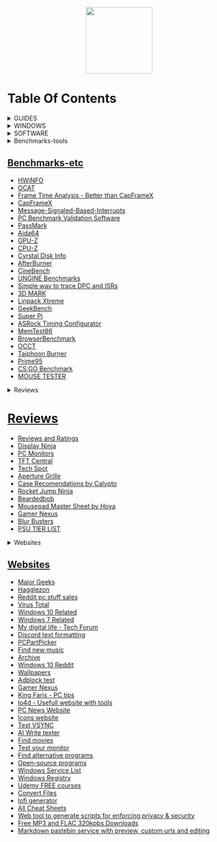 <p align="center">
  <img style="width:150px;" src="https://cdn.discordapp.com/attachments/556963306259218434/796045315206938634/Logotipo_Final.png" />
</p>

# Table Of Contents

<details>

<summary>GUIDES</summary>
<br>

<ul>
    <li><a href="https://github.com/amitxv/EVA">EVA - Windows oriented performance, privacy and latency tuning guide</a></li>
    <li><a href="https://docs.google.com/document/d/1c2-lUJq74wuYK1WrA_bIvgb89dUN0sj8-hO3vqmrau4">Latency Guide by Calypto</a></li>
    <li><a href="https://docs.google.com/document/d/14ma-_Os3rNzio85yBemD-YSpF_1z75mZJz1UdzmW8GE">Nvidia GPU Overclock Guide by Cancerogeno</a></li>
    <li><a href="https://blurbusters.com/gsync/gsync101-input-lag-tests-and-settings/">Guide about G-SYNC</a></li>
    <li><a href="https://docs.google.com/document/d/1sZ8ctpR3azpD9GqYz1KXbdCBjJ31eNCY0G4GT3u3sKI">Keb's Windows 7 UEFI Only install guide</a></li>
    <li><a href="https://github.com/integralfx/MemTestHelper/blob/oc-guide/DDR4%20OC%20Guide.md">Ram Overclock Guide</a></li>
    <li><a href="https://djdallmann.github.io/GamingPCSetup/">Timecard Windows Tweaking Guide & Research</a></li>
    <li><a href="https://docs.google.com/document/d/17RLekr2-Z2KwbmkTSvq7QKcoC2UDxcq4yS3IWrLYrfg/">Properly Installing an Nvidia Driver</a></li>
    <li><a href="https://docs.google.com/spreadsheets/d/1Jw3lfH0uRFXMxnFGdpNfRpVvrQN-MVwaE0HSKoj-Xag">Ryzen Grub List by imribiy</a></li>
    <li><a href="https://github.com/DepriFromEarth/hdd-survival-guide">HDD Surival guide by Depri</a></li>
    <li><a href="https://www.computerworld.com/article/3199077/windows-10-a-guide-to-the-updates.html">Windows 10: A guide to the updates</a></li>
</ul>  

  </details>


<details>

<summary>WINDOWS</summary>
<br>

  <ul>
    <li><a href="https://www.microsoft.com/en-us/software-download">Windows Official ISO Website</a></li>
    <li><a href="https://windowsaddict.ml/readme-genuine-installation-media.html">Genuine Installation Media</a></li>
    <li><a href="https://www.heidoc.net/joomla/technology-science/microsoft/67-microsoft-windows-iso-download-tool">HEIDOC</a></li>
    <li><a href="https://tb.rg-adguard.net/public.php">TECH BENCH</a></li>
    <li><a href="https://the-eye.eu/public/MSDN/">THE EYE</a></li>
    <li><a href="https://www.majorgeeks.com/files/details/universal_mediacreationtool.html">UNIVERSAL MEDIA CREATION TOOL</a></li>
    <li><a href="https://uup.rg-adguard.net/">UNIFIED UPDATE PLATFORM</a></li>
    <li><a href="https://uupdump.net/">DUMP</a></li>
    <li><a href="https://docs.google.com/spreadsheets/d/14-D4tIlFp9APP0OOvQBRXvfLOYC447UygywenX5LXfo">KICH HOAT BAN QUYEN</a></li>
    <li><a href="https://forums.guru3d.com/threads/microsoft-windows-iso-download-tool.407691/">MICROSOFT WINDOWS ISO DOWNLOAD TOOL</a></li>
    <li><a href="https://digitalrivermirror.com/">DIGITAL RIVER - FOR WINDOWS 7</a></li>
    <li><a href="https://github.com/pbatard/Fido">FIDO - RETAIL WINDOWS ISO DOWNLOAD SCRIPT</a></li>
    <li><a href="https://isofiles.bd581e55.workers.dev/">UNTOUCHED WINDOWS ISOS 1</a></li>
    <li><a href="https://soft.uclv.edu.cu/Microsoft/">UNTOUCHED WINDOWS ISOS 2</a></li>
    <li><a href="https://files.dog/MSDN/">UNTOUCHED WINDOWS ISOS 3</a></li>
    <li><a href="https://files.rg-adguard.net/version/f0bd8307-d897-ef77-dbd6-216fefbe94c5?lang=en-us">WINDOWS HASH CHECK</a></li>
    <li><a href="https://www.heidoc.net/php/myvsdump.php">WINDOWS HASH CHECK 2</a></li>
    <li><a href="https://msdn.su/downloads/operating-systems">WINDOWS HASH CHECK 3</a></li>
    <li><a href="https://genuine-iso-verifier.weebly.com">WINDOWS HASH CHECK 4</a></li>
    <li><a href="https://ameliorated.info">Debloated windows 10 and open source</a></li>
    <li><a href="https://atlasos.net/">AtlasOS - Open Source Windows version designed for gamers</a></li>
    <li><a href="https://www.allkeyshop.com/blog/catalogue/search-windows/">Buy Windows Keys</a></li>
    <li><a href="https://github.com/kkkgo/KMS_VL_ALL">Activate windows for free 1</a></li>
    <li><a href="https://github.com/massgravel/Microsoft-Activation-Scripts">Activate windows for free 2</a></li>
    <li><a href="https://www.ventoy.net/en/index.html">VENTOY - Bootable USB</a></li>
    <li><a href="http://rufus.ie/en/">Rufus - Bootable USB</a></li>
</ul>  

  </details>
  

  
<details>

<summary>SOFTWARE</summary>
<br>

 <ul>
   
    <li><a href="https://www.7-zip.org/">7-ZIP - A file archiver, better than winrar</a></li>
   
    <li><a href="https://geekuninstaller.com/">Geek Uninstaller - it's better than the windows one</li>
      
    <li><a href="https://www.snappy-driver-installer.org/">Snappy Driver Installer Origin - Get all your pc drivers</li>
      
    <li><a href="https://www.vmware.com/products/workstation-pro/workstation-pro-evaluation.html">VMWARE WORKSTATION 16 PRO</li> `KEY: ZF3R0-FHED2-M80TY-8QYGC-NPKYF`
      
    <li><a href="https://github.com/Open-Shell/Open-Shell-Menu">OpenShell - Open Source Windows Start Menu Replace</li>
      
    <li><a href="https://www.startisback.com/">StartIsBack - Windows Start Menu Replace</li>
      
    <li><a href="https://www.nirsoft.net/utils/registry_changes_view.html/">REGISTRY CHANGES VIEW - View registry modifications</a></li>
   
    <li><a href="https://www.voidtools.com/">EVERYTHING - Windows search replace</li>
      
    <li><a href="https://forums.guru3d.com/threads/nvslimmer-nvidia-driver-slimming-utility.423072/">NVSLIMMER - Debloat Nvidia Drivers</li>
      
    <li><a href="https://www.techpowerup.com/download/techpowerup-nvcleanstall">NVCLEANSTALL - Debloat Nvidia Drivers</a></li>
   
    <li><a href="https://winaero.com/">WIN AERO - Basic application to tweak windows</li>
      
    <li><a href="https://github.com/M2Team/NSudo">NSUDO - System Administration Toolkit</a></li>
   
    <li><a href="https://www.sordum.org/9416/powerrun-v1-4-run-with-highest-privileges/">POWER RUN - System Administration Toolkit</li>
      
    <li><a href="https://notepad-plus-plus.org/downloads/">NOTEPAD++ - Better than windows stock notepad</li>
      
    <li><a href="https://forums.guru3d.com/threads/windows-power-plan-settings-explorer-utility.416058/">POWER SETTINGS EXPLORER - See all power plan settings</a></li>
   
    <li><a href="https://www.wagnardsoft.com/display-driver-uninstaller-ddu-">DISPLAY DRIVER UNINSTALLER</a></li>
   
    <li><a href="https://www.qbittorrent.org/download.php">qBITTORRENT</a></li>
   
    <li><a href="https://www.libreoffice.org/">LIBREOFFICE</li>
      
    <li><a href="https://parsec.app/">PARSEC -  Remote desktop</li>
      
    <li><a href="https://rustdesk.com/">RUST DESK - Open source remote desktop</li>
      
    <li><a href="https://www.workspacer.org/">WORKSPACER - A tiling window manager for Windows 10</li>
      
    <li><a href="https://docs.microsoft.com/en-us/sysinternals/downloads/autoruns">AUTORUNS - Startup monitor</li>
      
    <li><a href="https://ninite.com/">NINITE - Install and Update All Your Programs at Once</li>
      
    <li><a href="https://github.com/abbodi1406/vcredist">VISUAL C++ - All-in-One</li>
      
    <li><a href="https://github.com/Codeusa/SteamCleaner">STEAM CLEANER</li>
      
    <li><a href="https://www.majorgeeks.com/files/details/easybcd.html">EASY BCD - Manage your boot loader</li>
      
    <li><a href="https://dmde.com/">DMDE - Disk recovery utility</li>
      
    <li><a href="https://www.sordum.org/8478/reg-converter-v1-2/">REG CONVERTER - Convert reg files to bat or vbs</li>
      
    <li><a href="https://gitlab.com/CalcProgrammer1/OpenRGB">OPEN RGB - lighting control that doesn't depend on manufacturer software</a></li>
   
    <li><a href="https://mechvibes.com/">MECH VIBES - Change the sound of your keyboard into anything</li>
      
    <li><a href="https://www.codesector.com/teracopy">TERA COPY - Copy your files faster and more securely</li>
      
    <li><a href="https://dban.org/">DBAN - Free Open-Source Data Wiping</li>
      
    <li><a href="https://www.uwe-sieber.de/usbtreeview_e.html">USB TREE VIEW</li>
      
    <li><a href="https://github.com/henrypp/simplewall">SIMPLEWALL - Simple tool to configure Windows Filtering Platform which can configure network activity on your computer.</li>
      
    <li><a href="https://github.com/demberto/EzUnlock">EZ UNLOCK - An open source alternative to and inspired by IOBit Unlocker</li>
      
    <li><a href="https://github.com/iXab3r/MicSwitch">MIC SWITCH - Tool which allows you to mute/unmute using a predefined system-wide hotkey</li>
      
    <li><a href="https://th-ch.github.io/youtube-music/">YouTube Music Desktop App with built-in ad blocker and downloader</li>
      
    <li><a href="https://github.com/martinet101/WingetUI">WIN GET UI- A package manager for Winget and Scoop</li>
      
    <li><a href="https://github.com/yt-dlp/yt-dlp">YT DLP - Download videos from YouTube</li>
      
    <li><a href="https://github.com/Shabinder/SpotiFlyer">SPOTI FLYER - Music Downloader ,supports Spotify, Youtube, Gaana, Jio-Saavn and SoundCloud</li>
      
    <li><a href="https://www.winreducer.net/">WIN REDUCER - Customize and create your own Windows image</li>
      
    <li><a href="https://www.ntlite.com/">NTLITE - Customize and create your own Windows image</li>
      
    <li><a href=""></li>
      
    <li><a href=""></li>
      
    <li><a href=""></li>
</ul>


</details>


<details>

<summary>Benchmarks-tools</summary>
<br>

 <ul>
    <li><a href=""></li>
    <li><a href=""></li>
    <li><a href=""></li>
    <li><a href=""></li>
    <li><a href=""></li>
    <li><a href=""></li>
    <li><a href=""></li>
    <li><a href=""></li>
    <li><a href=""></li>
    <li><a href=""></li>
    <li><a href=""></li>
    <li><a href=""></li>
    <li><a href=""></li>
    <li><a href=""></li>
    <li><a href=""></li>
    <li><a href=""></li>
    <li><a href=""></li>
    <li><a href=""></li>
    <li><a href=""></li>
    <li><a href=""></li>
 </ul>


</details>

## Benchmarks-etc

- [HWiNFO](https://www.hwinfo.com/)
- [OCAT](https://gpuopen.com/ocat/)
- [Frame Time Analysis - Better than CapFrameX](https://boringboredom.github.io/Frame-Time-Analysis/)
- [CapFrameX](https://github.com/CXWorld/CapFrameX)
- [Message-Signaled-Based-Interrupts](https://forums.guru3d.com/threads/windows-line-based-vs-message-signaled-based-interrupts-msi-tool.378044/)
- [PC Benchmark Validation Software](https://benchmate.org/)
- [PassMark](https://www.passmark.com/products/performancetest)
- [Aida64](https://www.aida64.com/)
- [GPU-Z](https://www.techpowerup.com/gpuz/)
- [CPU-Z](https://www.cpuid.com/softwares/cpu-z.html)
- [Cyrstal Disk Info](https://crystalmark.info/en/software/crystaldiskinfo)
- [AfterBurner](https://www.msi.com/Landing/afterburner/graphics-cards)
- [CineBench](https://www.maxon.net/en/cinebench)
- [UNGINE Benchmarks](https://benchmark.unigine.com/)
- [Simple way to trace DPC and ISRs](https://forums.guru3d.com/threads/simple-way-to-trace-dpcs-and-isrs.423884/)
- [3D MARK](https://store.steampowered.com/app/223850/3DMark)
- [Linpack Xtreme](https://www.techpowerup.com/download/linpack-xtreme/)
- [GeekBench](https://www.geekbench.com/index.html)
- [Super Pi](https://www.techpowerup.com/download/super-pi/)
- [ASRock Timing Configurator](https://download.asrock.com/Utility/Formula/TimingConfigurator(v4.0.4).zip)
- [MemTest86](https://www.memtest86.com/)
- [BrowserBenchmark](https://browserbench.org/)
- [OCCT](https://www.ocbase.com/)
- [Taiphoon Burner](http://www.softnology.biz/files.html)
- [Prime95](https://prime95.en.lo4d.com/windows)
- [CS:GO Benchmark](https://github.com/samisalreadytaken/csgo-benchmark)
- [MOUSE TESTER](https://www.overclock.net/threads/mousetester-software-reloaded.1590569/)


<details>

<summary>Reviews</summary>
<br>

 <ul>
    <li><a href=""></li>
    <li><a href=""></li>
    <li><a href=""></li>
    <li><a href=""></li>
    <li><a href=""></li>
    <li><a href=""></li>
    <li><a href=""></li>
    <li><a href=""></li>
    <li><a href=""></li>
    <li><a href=""></li>
    <li><a href=""></li>
    <li><a href=""></li>
    <li><a href=""></li>
    <li><a href=""></li>
    <li><a href=""></li>
    <li><a href=""></li>
    <li><a href=""></li>
    <li><a href=""></li>
    <li><a href=""></li>
    <li><a href=""></li>
</ul>


</details>


# Reviews

- [Reviews and Ratings](https://www.rtings.com/)
- [Display Ninja](https://www.displayninja.com/)
- [PC Monitors](https://pcmonitors.info/)
- [TFT Central](https://www.tftcentral.co.uk/)
- [Tech Spot](https://www.techspot.com/)
- [Aperture Grille](https://www.aperturegrille.com/)
- [Case Recomendations by Calypto](https://docs.google.com/spreadsheets/d/14Kt2cAn8a7j2sGXiPGt4GcxpR3RXVcDAx9R5c2M8680)
- [Rocket Jump Ninja](https://www.rocketjumpninja.com/)
- [Beardedbob](https://www.beardedbob.com/)
- [Mousepad Master Sheet by Hoya](https://docs.google.com/spreadsheets/d/1RAnmZxDNduaGV8kB-GCvZ0MO6d9-0j9jmrU2f8dp0Ww)
- [Gamer Nexus](https://www.gamersnexus.net/)
- [Blur Busters](https://blurbusters.com/)
- [PSU TIER LIST](https://cultists.network/140/psu-tier-list/)

<details>

<summary>Websites</summary>
<br>

 <ul>
    <li><a href=""></li>
    <li><a href=""></li>
    <li><a href=""></li>
    <li><a href=""></li>
    <li><a href=""></li>
    <li><a href=""></li>
    <li><a href=""></li>
    <li><a href=""></li>
    <li><a href=""></li>
    <li><a href=""></li>
    <li><a href=""></li>
    <li><a href=""></li>
    <li><a href=""></li>
    <li><a href=""></li>
    <li><a href=""></li>
    <li><a href=""></li>
    <li><a href=""></li>
    <li><a href=""></li>
    <li><a href=""></li>
    <li><a href=""></li>
</ul>


</details>

## Websites

- [Major Geeks](https://www.majorgeeks.com/)
- [Hagglezon](https://www.hagglezon.com/)
- [Reddit pc stuff sales](https://www.reddit.com/r/buildapcsales/)
- [Virus Total](https://www.virustotal.com/gui/home/upload)
- [Windows 10 Related](https://www.tenforums.com/)
- [Windows 7 Related](https://www.sevenforums.com/)
- [My digital life - Tech Forum](https://forums.mydigitallife.net/)
- [Discord text formatting](https://www.writebots.com/discord-text-formatting)
- [PCPartPicker](https://pcpartpicker.com/)
- [Find new music](https://everynoise.com/)
- [Archive](https://archive.org/)
- [Windows 10 Reddit](https://www.reddit.com/r/Windows10/)
- [Wallpapers](https://wallhaven.cc/)
- [Adblock test](https://adblock-tester.com/)
- [Gamer Nexus](https://www.gamersnexus.net/)
- [King Faris - PC tips](https://kingfaris.co.uk/)
- [lo4d - Usefull website with tools](https://www.lo4d.com/)
- [PC News Website](https://www.tweaktown.com/)
- [Icons website](https://tell.wtf/)
- [Test VSYNC](https://www.vsynctester.com/)
- [AI Write texter](https://shortlyai.com/)
- [Find movies](https://agoodmovietowatch.com/)
- [Test your monitor](https://www.monitortests.com/)
- [Find alternative programs](https://alternativeto.net/)
- [Open-source programs](https://sourceforge.net/)
- [Windows Service List](http://batcmd.com/windows/10/services/)
- [Windows Registry](https://admx.help/)
- [Udemy FREE courses](https://udemyfreecourses.org/)
- [Convert Files](https://tinywow.com/)
- [lofi generator](https://lofigenerator.com/) 
- [All Cheat Sheets](https://overapi.com/)
- [Web tool to generate scripts for enforcing privacy & security](https://privacy.sexy/)
- [Free MP3 and FLAC 320kpbs Downloads](https://free-mp3-download.net/)
- [Markdown pastebin service with preview, custom urls and editing](https://rentry.co/)
